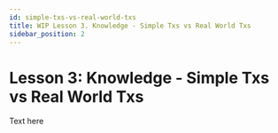 ```yaml
---
id: simple-txs-vs-real-world-txs
title: WIP Lesson 3. Knowledge - Simple Txs vs Real World Txs
sidebar_position: 2
---
```


# Lesson 3: Knowledge - Simple Txs vs Real World Txs

Text here
